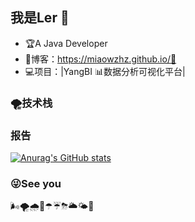 ## 我是Ler 🐲



- 🏆A Java Developer
- 📝博客：https://miaowzhz.github.io/🤗
- 💻项目：|YangBI 📊数据分析可视化平台|

### 🌪技术栈

### 报告
[![Anurag's GitHub stats](https://github-readme-stats.vercel.app/api?username=Miaowzhz)](https://github.com/anuraghazra/github-readme-stats)
### 😜See you

🌬🌪🌧🌂☂☔⛈🌥🌤🌈
